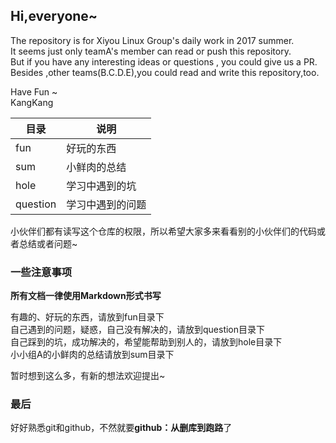 ## Hi,everyone~
The repository is for Xiyou Linux Group's daily work in 2017 summer.  
It seems just only teamA's member can read or push this repository.  
But if you have any interesting ideas or questions , you could give us a PR.  
Besides ,other teams(B.C.D.E),you could read and write this repository,too.  

Have Fun ~  
KangKang  

目录|说明
---|---
fun|好玩的东西
sum|小鲜肉的总结
hole|学习中遇到的坑
question|学习中遇到的问题

小伙伴们都有读写这个仓库的权限，所以希望大家多来看看别的小伙伴们的代码或者总结或者问题~  
### 一些注意事项   

**所有文档一律使用Markdown形式书写**   

有趣的、好玩的东西，请放到fun目录下   
自己遇到的问题，疑惑，自己没有解决的，请放到question目录下  
自己踩到的坑，成功解决的，希望能帮助到别人的，请放到hole目录下   
小小组A的小鲜肉的总结请放到sum目录下  

暂时想到这么多，有新的想法欢迎提出~  
### 最后
好好熟悉git和github，不然就要**github：从删库到跑路**了  
